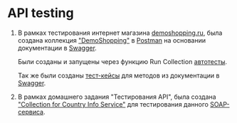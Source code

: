 # API testing


1. В рамках тестирования интернет магазина [demoshopping.ru](https://qa.demoshopping.ru/), была создана коллекция ["DemoShopping"](https://www.postman.com/payload-astronaut-43786527/workspace/qa-demoshopping/collection/41001891-c91766a2-2b82-4524-8263-2429ebb3f174?action=share&creator=41001891&active-environment=41001891-abbc2a46-79ae-4bb5-aaf9-868a7219a271) в [Postman](https://www.postman.com/downloads/) на основании документации в [Swagger](https://qa.demoshopping.ru/api-docs/).

    Были созданы и запущены через функцию Run Collection [автотесты](https://github.com/ElenaKarpushina/api/blob/main/DemoShopping.postman_test_run.json).

    Так же были созданы [тест-кейсы](https://github.com/ElenaKarpushina/api/blob/main/G9-2025-01-19.pdf) для методов из документации в [Swagger](https://qa.demoshopping.ru/api-docs/).


2. В рамках домашнего задания "Тестирования API", была создана ["Collection for Country Info Service"](https://www.postman.com/payload-astronaut-43786527/workspace/qa-demoshopping/collection/41001891-f31f24e4-07f1-4a35-9307-c66abf7b3205?action=share&creator=41001891&active-environment=41001891-abbc2a46-79ae-4bb5-aaf9-868a7219a271) для тестирования данного [SOAP-сервиса](http://webservices.oorsprong.org/websamples.countryinfo/CountryInfoService.wso?WSDL).











